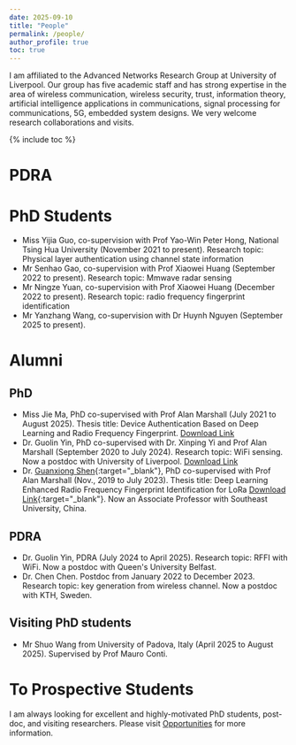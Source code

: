 ```yaml
---
date: 2025-09-10
title: "People"
permalink: /people/
author_profile: true
toc: true
---
```


I am affiliated to the Advanced Networks Research Group at University of Liverpool. Our group has five academic staff and has strong expertise in the area of wireless communication, wireless security, trust, information theory, artificial intelligence applications in communications, signal processing for communications, 5G, embedded system designs. We very welcome research collaborations and visits.

{% include toc %}

# PDRA


# PhD Students
* Miss Yijia Guo, co-supervision with Prof Yao-Win Peter Hong, National Tsing Hua University (November 2021 to present). Research topic: Physical layer authentication using channel state information
* Mr Senhao Gao, co-supervision with Prof Xiaowei Huang (September 2022 to present). Research topic: Mmwave radar sensing
* Mr Ningze Yuan, co-supervision with Prof Xiaowei Huang (December 2022 to present). Research topic: radio frequency fingerprint identification
* Mr Yanzhang Wang, co-supervision with Dr Huynh Nguyen (September 2025 to present).

# Alumni
## PhD
* Miss Jie Ma, PhD co-supervised with Prof Alan Marshall (July 2021 to August 2025). Thesis title: Device Authentication Based on Deep Learning and Radio Frequency Fingerprint. [Download Link]()
* Dr. Guolin Yin, PhD co-supervised with Dr. Xinping Yi and Prof Alan Marshall (September 2020 to July 2024). Research topic: WiFi sensing. Now a postdoc with University of Liverpool. [Download Link]()
* Dr. [Guanxiong Shen](https://gxhen.github.io/){:target="_blank"}, PhD co-supervised with Prof Alan Marshall (Nov., 2019 to July 2023). Thesis title: Deep Learning Enhanced Radio Frequency Fingerprint Identification for LoRa [Download Link](https://livrepository.liverpool.ac.uk/3170842/){:target="_blank"}. Now an Associate Professor with Southeast University, China.

## PDRA
* Dr. Guolin Yin, PDRA (July 2024 to April 2025). Research topic: RFFI with WiFi. Now a postdoc with Queen's University Belfast.
* Dr. Chen Chen. Postdoc from January 2022 to December 2023. Research topic: key generation from wireless channel. Now a postdoc with KTH, Sweden.

## Visiting PhD students
* Mr Shuo Wang from University of Padova, Italy (April 2025 to August 2025). Supervised by Prof Mauro Conti. 

# To Prospective Students
I am always looking for excellent and highly-motivated PhD students, post-doc, and visiting researchers. Please visit [Opportunities](/opportunities/) for more information.